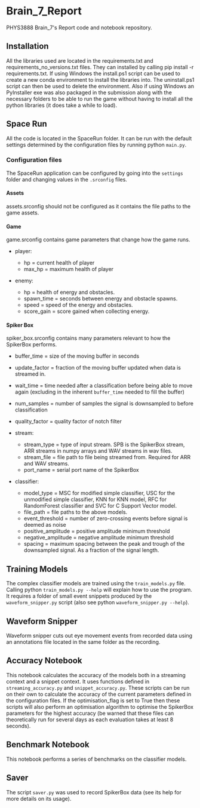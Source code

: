 # Brain_7_Report

PHYS3888 Brain_7's Report code and notebook repository.

## Installation

All the libraries used are located in the requirements.txt and requirements_no_versions.txt files. They can installed by calling pip install -r requirements.txt.
If using Windows the install.ps1 script can be used to create a new conda environment to install the libraries into. The uninstall.ps1 script can then be used to delete the environment. Also if using Windows an PyInstaller exe was also packaged in the submission along with the necessary folders to be able to run the game without having to install all the python libraries (it does take a while to load).

## Space Run

All the code is located in the SpaceRun folder. It can be run with the default settings determined by the configuration files by running python `main.py`.

### Configuration files

The SpaceRun application can be configured by going into the `settings` folder and changing values in the `.srconfig` files.

#### Assets

assets.srconfig should not be configured as it contains the file paths to the game assets.

#### Game

game.srconfig contains game parameters that change how the game runs.

* player:
    * hp = current health of player
    * max_hp = maximum health of player

* enemy:
    * hp = health of energy and obstacles.
    * spawn_time = seconds between energy and obstacle spawns.
    * speed = speed of the energy and obstacles.
    * score_gain = score gained when collecting energy.

#### Spiker Box

spiker_box.srconfig contains many parameters relevant to how the SpikerBox performs.

* buffer_time = size of the moving buffer in seconds
* update_factor = fraction of the moving buffer updated when data is streamed in.
* wait_time = time needed after a classification before being able to move again (excluding in the inherent `buffer_time` needed to fill the buffer)
* num_samples = number of samples the signal is downsampled to before classification
* quality_factor = quality factor of notch filter

* stream:
    * stream_type = type of input stream. SPB is the SpikerBox stream, ARR streams in numpy arrays and WAV streams in wav files.
    * stream_file = file path to file being streamed from. Required for ARR and WAV streams.
    * port_name = serial port name of the SpikerBox

* classifier:
    * model_type = MSC for modified simple classifier, USC for the unmodified simple classifier, KNN for KNN model, RFC for RandomForest classifier and SVC for C Support Vector model.
    * file_path = file paths to the above models.
    * event_threshold = number of zero-crossing events before signal is deemed as noise
    * positive_amplitude = positive amplitude minimum threshold
    * negative_amplitude = negative amplitude minimum threshold
    * spacing = maximum spacing between the peak and trough of the downsampled signal. As a fraction of the signal length.


## Training Models

The complex classifier models are trained using the `train_models.py` file. Calling python `train_models.py --help` will explain how to use the program. It requires a folder of small event snippets produced by the `waveform_snipper.py` script (also see python `waveform_snipper.py --help`).

## Waveform Snipper

Waveform snipper cuts out eye movement events from recorded data using an annotations file located in the same folder as the recording.

## Accuracy Notebook

This notebook calculates the accuracy of the models both in a streaming context and a snippet context. It uses functions defined in `streaming_accuracy.py` and `snippet_accuracy.py`. These scripts can be run on their own to calculate the accuracy of the current parameters defined in the configuration files. If the optimisation_flag is set to True then these scripts will also perform an optimisation algorithm to optimise the SpikerBox parameters for the highest accuracy (be warned that these files can theoretically run for several days as each evaluation takes at least 8 seconds).

## Benchmark Notebook

This notebook performs a series of benchmarks on the classifier models.

## Saver

The script `saver.py` was used to record SpikerBox data (see its help for more details on its usage).
